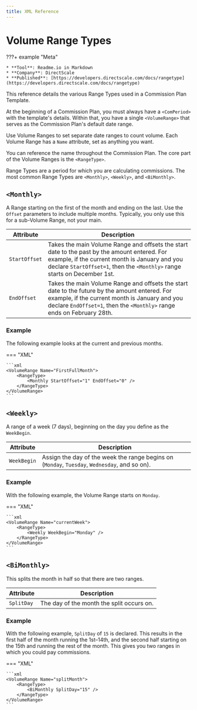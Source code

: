 ```yaml
---
title: XML Reference
---
```


# Volume Range Types

???+ example "Meta"

    * **Tool**: Readme.io in Markdown
    * **Company**: DirectScale
    * **Published**: [https://developers.directscale.com/docs/rangetype](https://developers.directscale.com/docs/rangetype)

This reference details the various Range Types used in a Commission Plan Template. 

At the beginning of a Commission Plan, you must always have a `<ComPeriod>` with the template's details. 
Within that, you have a single `<VolumeRange>` that serves as the Commission Plan's default date range. 

Use Volume Ranges to set separate date ranges to count volume. Each Volume Range has a `Name` attribute, set as anything you want. 

You can reference the name throughout the Commission Plan. The core part of the Volume Ranges is the `<RangeType>`.

Range Types are a period for which you are calculating commissions. The most common Range Types are `<Monthly>`,  `<Weekly>`, and  `<BiMonthly>`.

## `<Monthly>`

A Range starting on the first of the month and ending on the last. Use the `Offset` parameters to include multiple months. Typically, you only use this for a sub-Volume Range, not your main.

| Attribute           | Description                          |
| ------------------- | ------------------------------------ |
| `StartOffset`       | Takes the main Volume Range and offsets the start date to the past by the amount entered. For example, if the current month is January and you declare `StartOffset=1`, then the `<Monthly>` range starts on December 1st.  |
| `EndOffset`         | Takes the main Volume Range and offsets the start date to the future by the amount entered. For example, if the current month is January and you declare `EndOffset=1`, then the `<Monthly>` range ends on February 28th. |

### Example

The following example looks at the current and previous months.

=== "XML"

    ```xml
    <VolumeRange Name="FirstFullMonth">
        <RangeType>
            <Monthly StartOffset="1" EndOffset="0" />
        </RangeType>
    </VolumeRange>
    ```

## `<Weekly>`

A range of a week (7 days), beginning on the day you define as the `WeekBegin`.

| Attribute     | Description |
|---------------|--------------|
| `WeekBegin`   | Assign the day of the week the range begins on (`Monday`, `Tuesday`, `Wednesday`, and so on). |

### Example

With the following example, the Volume Range starts on `Monday`.

=== "XML"

    ```xml
    <VolumeRange Name="currentWeek">
        <RangeType>
            <Weekly WeekBegin="Monday" />
        </RangeType>
    </VolumeRange>
    ```

## `<BiMonthly>`

This splits the month in half so that there are two ranges.

| Attribute     | Description |
|---------------|--------------|
| `SplitDay`    | The day of the month the split occurs on. |

### Example

With the following example,  `SplitDay` of `15` is declared. This results in the first half of the month running the 1st–14th, and the second half starting on the 15th and running the rest of the month. This gives you two ranges in which you could pay commissions.

=== "XML"

    ```xml
    <VolumeRange Name="splitMonth">
        <RangeType>
            <BiMonthly SplitDay="15" />
        </RangeType>
    </VolumeRange>
    ```